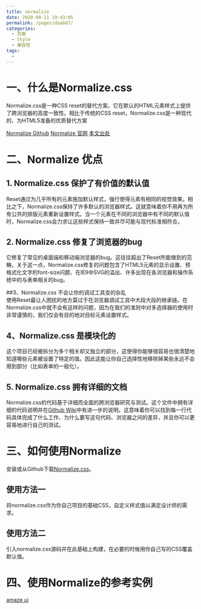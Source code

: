 ```yaml
---
title: normalize
date: 2020-08-11 19:43:05
permalink: /pages/daab67/
categories: 
  - 页面
  - Style
  - 兼容性
tags: 
  - 
---
```


# 一、什么是Normalize.css
Normalize.css是一种CSS reset的替代方案。它在默认的HTML元素样式上提供了跨浏览器的高度一致性。相比于传统的CSS reset，Normalize.css是一种现代的、为HTML5准备的优质替代方案

[Normalize Github](https://necolas.github.io/normalize.css/)
[Normalize 官网](http://nicolasgallagher.com/about-normalize-css/)
[本文出处](https://jerryzou.com/posts/aboutNormalizeCss/)

# 二、Normalize 优点
## 1. Normalize.css 保护了有价值的默认值
Reset通过为几乎所有的元素施加默认样式，强行使得元素有相同的视觉效果。相比之下，Normalize.css保持了许多默认的浏览器样式。这就意味着你不用再为所有公共的排版元素重新设置样式。当一个元素在不同的浏览器中有不同的默认值时，Normalize.css会力求让这些样式保持一致并尽可能与现代标准相符合。

## 2. Normalize.css 修复了浏览器的bug       
它修复了常见的桌面端和移动端浏览器的bug。这往往超出了Reset所能做到的范畴。关于这一点，Normalize.css修复的问题包含了HTML5元素的显示设置、预格式化文字的font-size问题、在IE9中SVG的溢出、许多出现在各浏览器和操作系统中的与表单相关的bug。 

##3、Normalize.css 不会让你的调试工具变的杂乱       
使用Reset最让人困扰的地方莫过于在浏览器调试工具中大段大段的继承链。在Normalize.css中就不会有这样的问题，因为在我们的准则中对多选择器的使用时非常谨慎的，我们仅会有目的地对目标元素设置样式。 

## 4、Normalize.css 是模块化的       
这个项目已经被拆分为多个相关却又独立的部分，这使得你能够很容易也很清楚地知道哪些元素被设置了特定的值。因此这能让你自己选择性地移除掉某些永远不会用到部分（比如表单的一般化）。

## 5. Normalize.css 拥有详细的文档       
Normalize.css的代码基于详细而全面的跨浏览器研究与测试。这个文件中拥有详细的代码说明并在[Github Wiki](https://github.com/necolas/normalize.css/wiki)中有进一步的说明。这意味着你可以找到每一行代码具体完成了什么工作、为什么要写这句代码、浏览器之间的差异，并且你可以更容易地进行自己的测试。

# 三、如何使用Normalize

安装或从Github下载[Normalize.css](http://necolas.github.io/normalize.css/)。
## 使用方法一
将normalize.css作为你自己项目的基础CSS，自定义样式值以满足设计师的需求。

## 使用方法二
引入normalize.css源码并在此基础上构建，在必要的时候用你自己写的CSS覆盖默认值。


# 四、使用Normalize的参考实例
[amaze ui](http://amazeui.org/css/)